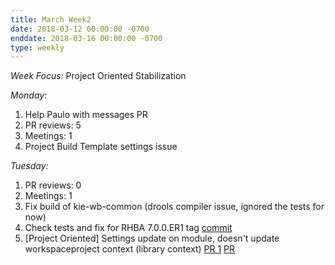 ```yaml
---
title: March Week2
date: 2018-03-12 00:00:00 -0700
enddate: 2018-03-16 00:00:00 -0700
type: weekly
---
```

*Week Focus:*
Project Oriented Stabilization

*Monday:*

1. Help Paulo with messages PR
2. PR reviews: 5
3. Meetings: 1
4. Project Build Template settings issue

*Tuesday:*

1. PR reviews: 0
2. Meetings: 1
3. Fix build of kie-wb-common (drools compiler issue, ignored the tests for now)
4. Check tests and fix for RHBA 7.0.0.ER1 tag [commit](https://github.com/kiegroup/appformer/commit/c5bb0a84feb861da1901989e07d84a2623540553)
5. [Project Oriented] Settings update on module, doesn't update workspaceproject context (library context) [PR 1](https://github.com/kiegroup/appformer/pull/240) [PR](https://github.com/kiegroup/kie-wb-common/pull/1502)
